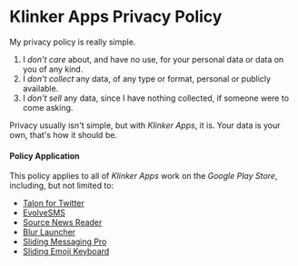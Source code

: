 # Klinker Apps Privacy Policy

My privacy policy is really simple. 

1. I _don't care_ about, and have no use, for your personal data or data on you of any kind.
2. I _don't collect_ any data, of any type or format, personal or publicly available.
3. I _don't sell_ any data, since I have nothing collected, if someone were to come asking.

Privacy usually isn't simple, but with _Klinker Apps_, it is. Your data is your own, that's how it should be.

#### Policy Application

This policy applies to all of _Klinker Apps_ work on the _Google Play Store_, including, but not limited to:

- [Talon for Twitter](talon.klinker.xyz)
- [EvolveSMS](evolve.klinker.xyz)
- [Source News Reader](source.klinker.xyz)
- [Blur Launcher](blur.klinker.xyz)
- [Sliding Messaging Pro](https://play.google.com/store/apps/details?id=com.klinker.android.messaging_donate)
- [Sliding Emoji Keyboard](https://play.google.com/store/apps/details?id=com.klinker.android.emoji_keyboard)